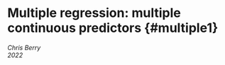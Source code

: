 # Multiple regression: multiple continuous predictors {#multiple1}

*Chris Berry*
\
*2022*



<!--
commented text


<style>
div.exercise { background-color:#e6f0ff; border-radius: 5px; padding: 20px;}
</style>

<style>
div.tip { background-color:#D5F5E3; border-radius: 5px; padding: 20px;}
</style>


## Overview

\

* **Slides** from the lecture part of the session: [Download](slides/PSYC753_L2_MultipleRegression1.pptx)

\


This worksheet assumes you have gone through the previous one on [simple regression](#simple1). 

\

:::{.tip}

When we want to determine the extent to which an outcome variable (e.g., anxiety score) is predicted by **multiple continuous predictors** (e.g., screen time *and* physical activity), we can use **multiple regression**. 

Adding multiple predictors to a model may serve to _improve_ the prediction of the outcome variable. 

:::

\

:::{.tip}
**Simple vs. Multiple Regression**

- **Simple regression** is a linear model of the relationship between *one outcome variable and one predictor variable*. For example, can we predict **anxiety scores** on the basis of **screen time** scores? 

- **Multiple regression** is a linear model of the relationship between *one outcome variable and more than one predictor variable*. For example, can we predict **anxiety scores** based on **screen time** scores, **physical activity** scores, and **life satisfaction**? 

:::


## Worked example

In the previous session we used `screen_time` to predict `anxiety_score` in the data of Hrafnkelsdottir et al. (2018). In a separate simple regression (in the exercises), we used `physical_activity` to predict `anxiety_score`.

We'll now conduct a multiple regression by including both `screen_time` and `physical_activity` in the same model.

\

:::{.tip}

**Multiple regression with `lm()`**

To include additional predictors in a regression model, use the `+` symbol when specifying the model with `lm()`:

`lm(outcome ~ predictor_1 + predictor_2 + predictor_3.... , data = mydata)`

:::

\


```r
# load tidyverse (if not already loaded)
library(tidyverse)

# load the dataset (if not already loaded)
mentalh <- read_csv('data/mentalhealthdata.csv')

# conduct a multiple regression, store it in multiple1
multiple1 <- lm(anxiety_score ~ screen_time + physical_activity, data = mentalh) 

# look at the coefficients
multiple1
```

```
## 
## Call:
## lm(formula = anxiety_score ~ screen_time + physical_activity, 
##     data = mentalh)
## 
## Coefficients:
##       (Intercept)        screen_time  physical_activity  
##            8.3991             0.1627            -0.5699
```


* `(Intercept)` is the value of the intercept **a** in the regression equation
* `screen_time` is the value of the coefficient for the `screen_time` predictor
* `physical_activity` is the value of the coefficient for the `physical_activity` predictor

\

The regression equation is therefore written as:

  $Predicted\ anxiety\ score  = 8.40 + 0.16(screen\ time) - 0.57(physical\ activity)$

\

:::{.exercise}
By looking at the _sign_  (positive or negative) on the relevant coefficient, complete these statements: 

* Greater `screen_time` scores are associated with <select class='webex-select'><option value='blank'></option><option value=''>lower</option><option value='answer'>higher</option></select> levels of anxiety


<div class='webex-solution'><button>Explanation</button>

A positive sign on the coefficient indicates a positive association between the predictor variable and the outcome variable (i.e., as scores on one increase, scores on the other also increase).

</div>


* Greater levels of `physical_activity` are associated with <select class='webex-select'><option value='blank'></option><option value='answer'>lower</option><option value=''>higher</option></select> levels of anxiety.


<div class='webex-solution'><button>Explanation</button>

A negative sign on the coefficient indicates a negative association between the predictor variable and the outcome variable (i.e., as scores on one increase, scores on the other decrease).

</div>

:::


### Predicting new data

As with simple regression, we can use the multiple regression equation to predict what the outcome variable would be, given new data. For example, for a new individual with a `screen_time` score of 10 and `physical_activity` score of 5.5:


```r
# specify the new data (for all predictors in the model)
new_scores <- tibble(screen_time = 10, 
                     physical_activity = 5.5)

# use augment() in the broom package to obtain the prediction
library(broom)
augment(multiple1, newdata = new_scores)
```

<div class="kable-table">

| screen_time| physical_activity|  .fitted|
|-----------:|-----------------:|--------:|
|          10|               5.5| 6.892328|

</div>

`.fitted` is the predicted `anxiety_score` (6.9). `augment()` has worked it out the prediction automatically.

To derive predictions for several new participants, use `c(score1, score2...)` when specifying the `new_scores`:


```r
# specify the new data (for both predictors)
new_scores <- tibble(screen_time = c(10, 12), 
                     physical_activity = c(5.5, 2))

# use augment() in the broom package for the predictions
augment(multiple1, newdata = new_scores)
```

<div class="kable-table">

| screen_time| physical_activity|  .fitted|
|-----------:|-----------------:|--------:|
|          10|               5.5| 6.892328|
|          12|               2.0| 9.212314|

</div>

The second row contains the prediction for a new person with `screen_time` of **12** hours and `physical_activity` of **2**. Their predicted `anxiety_score` is **9.21**.

\




### Evaluating the model: Bayes Factor

Use `lmBF()` to obtain the Bayes Factor for the multiple regression model:


```r
# store the BF in multiple1_BF
multiple1_BF <- lmBF(anxiety_score ~ screen_time + physical_activity, data = mentalh)
```

```
## Warning: data coerced from tibble to data frame
```

```r
# show the BF
multiple1_BF
```

```
## Bayes factor analysis
## --------------
## [1] screen_time + physical_activity : 58.40328 ±0%
## 
## Against denominator:
##   Intercept only 
## ---
## Bayes factor type: BFlinearModel, JZS
```

The Bayes Factor for the model is **58.40**. This tells us that the model with `screen_time` and `physical_activity` is 58.40 times more likely than an `Intercept only` model. In other words, there's strong evidence that this model is explaining variance in `anxiety_score`, and should be preferred over an intercept-only one (i.e., one with no predictors).



### Residuals

We can obtain a plot of the predicted values vs. the residuals (a spread-versus level plot) in the same was as for simple regression, by using `augment()` in the `broom` package.


```r
# create a spread-versus-level plot
augment(multiple1) %>% 
  ggplot(aes(x = .fitted, y = .resid)) +
  geom_hline(yintercept = 0) +
  geom_point()
```

<div class="figure" style="text-align: center">
<img src="02_multiple_regression_1_files/figure-html/unnamed-chunk-6-1.png" alt="TRUE" width="100%" />
<p class="caption">(\#fig:unnamed-chunk-6)TRUE</p>
</div>

A negative trend in the plot is evident, such that the residuals become more negative as the predicted values of `anxiety_score` increase. This was also the case in the previous worksheet with `anxiety_score` versus `screen_time`. This suggests the model could be improved. 


\

### Evaluating the model: R^2^

Use `glance()` in the `broom` package to obtain the R^2^ for the model:


```r
glance(multiple1)
```

<div class="kable-table">

| r.squared| adj.r.squared|    sigma| statistic|   p.value| df|    logLik|      AIC|      BIC| deviance| df.residual| nobs|
|---------:|-------------:|--------:|---------:|---------:|--:|---------:|--------:|--------:|--------:|-----------:|----:|
|  0.064907|     0.0571469| 3.510864|  8.364191| 0.0003076|  2| -651.1421| 1310.284| 1324.273| 2970.606|         241|  244|

</div>

* `r.squared` is **R^2^**, the proportion of variance in values of `anxiety_score` explained by the model. Thus, `screen_time` and `physical_activity` explain 0.0649, or 6.49% of the variance in `anxiety_score`.

* `adj.r.squared` is the **Adjusted R^2^** value, which is R^2^, adjusted for the sample size and number of predictors in the model. It is an estimate of R^2^ for the population (not merely the scores we have in the sample), and is always less than R^2^. You'll see researchers using either R^2^ or the adjusted R^2^ in the literature. If you're not sure which one to use, report the adjusted R^2^, and say which one you are using (e.g., "adjusted R^2^ = 5.71%"). 

The adjusted R^2^ value is 0.0571, so a model with `screen_time` and `physical_activity` explains 5.71% of the variance in `anxiety_scores`.

\


## Contribution of individual predictors

By looking at the regular (non-adjusted) R^2^ values of our models so far, an interesting trend is evident:

- In a simple regression of `anxiety_score ~ screen_time`, R^2^ = 2.96%

- In a simple regression of `anxiety_score ~ physical_activity`, R^2^ = 5.33%

- Yet, in a multiple regression of `anxiety_score ~ screen_time + physical_activity`, R^2^ = 6.49%, which is _less_ than the sum of R^2^ from the simple regressions (i.e., 2.96 + 5.33 = 8.29%). Why don't the R^2^ values from the simple regressions add up to the same value as the multiple regression? The reason is because `screen_time` and `physical_activity` are **correlated**, and this means that some of the variance that they explain in `anxiety_score` is **shared**. 


```r
# obtain the correlation between the predictors
mentalh %>% 
  select(screen_time, physical_activity) %>% 
  correlate()
```

```
## 
## Correlation method: 'pearson'
## Missing treated using: 'pairwise.complete.obs'
```

<div class="kable-table">

|term              | screen_time| physical_activity|
|:-----------------|-----------:|-----------------:|
|screen_time       |          NA|        -0.2987714|
|physical_activity |  -0.2987714|                NA|

</div>
\


### Venn Diagrams

Venn diagrams are useful for understanding the variance that predictors explain in the outcome variable. They are especially useful for understanding what's going on with R^2^ in a multiple regression:


Suppose the rectangle below represents all of the _variance_ in `anxiety_score` to be explained.


![](images\Venn1.jpg){width=70%}


The area of the circle below represents the variance in `anxiety_score` explained by `screen_time` in the first simple regression we did in the last session. If this diagram were drawn to scale (it's not!), the area of the circle would be equal to the value of $R^2$ (i.e., 2.96% of the rectangle).


![](images\Venn2.jpg){width=70%}


The part of the rectangle not inside the circle represents the variance in `anxiety_score` that is _not_ explained by the model (i.e., the unexplained or _residual_ variance). 

We'll now add `physical_activity` to the model with `screen_time`. We could represent this on a Venn diagram as follows:

![](images\Venn3.jpg){width=70%}

The correlation is represented as an overlap in the circles. Their total area (6.49%) is _less_ than the area they'd explain if there were no overlap (8.29%) (if there was zero correlation).

**This demonstrates an important point**: Predictors are often correlated to some degree. In multiple regression, it only really makes sense to talk about the contribution a predictor makes _in the context of the other predictors in the model_. That is, a given predictor explains variance in the outcome variable only _after the other predictors in the model have been taken into account_, or _given the presence of the other predictors_. 

To take this further, if variables predictors are correlated in a mutliple regression, the model as a whole may explain the outcome variable well (indicated by the BF and R^2^), even though the *unique contribution* of a predictor is very low. 

Given that the **unique** contribution of `screen_time` and `physical_activity` is lower in a multiple regression model, this begs the question of whether it was worth adding in `physical_activity` to the model with `screen_time` in the first place. (Conversely, we can ask whether adding `screen_time` to a model containing `physical_activity` results in an improvement in prediction of `anxiety_score`.)

\

### Bayes Factors to assess the contribution of predictors

Is the addition of `physical_activity`to a model containing `screen_time` statistically significant? Does it result in an _improvement_ in prediction? We can use Bayes Factors to determine whether there's sufficient evidence for this or not.

First, obtain the Bayes Factors for the simple and multiple regression models using `lmBF()`:


```r
# BF for anxiety_score ~ screen_time
simple1_BF    <- lmBF(anxiety_score ~ screen_time, data = data.frame(mentalh))

# BF for anxiety_score ~ physical activity
simple2_BF    <- lmBF(anxiety_score ~ physical_activity, data = data.frame(mentalh))

# BF for anxiety_score ~ screen_time + physical_activity
multiple1_BF   <- lmBF(anxiety_score ~ screen_time + physical_activity, data = data.frame(mentalh))

# look at the BFs
simple1_BF
simple2_BF
multiple1_BF
```

```
## Bayes factor analysis
## --------------
## [1] screen_time : 4.420298 ±0%
## 
## Against denominator:
##   Intercept only 
## ---
## Bayes factor type: BFlinearModel, JZS
## 
## Bayes factor analysis
## --------------
## [1] physical_activity : 77.49101 ±0%
## 
## Against denominator:
##   Intercept only 
## ---
## Bayes factor type: BFlinearModel, JZS
## 
## Bayes factor analysis
## --------------
## [1] screen_time + physical_activity : 58.40328 ±0%
## 
## Against denominator:
##   Intercept only 
## ---
## Bayes factor type: BFlinearModel, JZS
```

* In a model with `screen_time` alone, BF = 4.42. 
* In a model with `physical_activity` alone, BF = 77.49.
* In a model with both predictors, BF = 58.40

\

:::{.tip}

**Comparing models**

We can use the following formula to determine whether there's evidence for a more complex version of a model, relative to a simpler one:

`BF_complex_model / BF_simpler_model`

That is, we divide the BF for the complex model, by the BF for the simpler one. This then tells us _how many more times more likely the more complex model is, relative to the simpler one._

For example, if `BF_complex_model = 10` and `BF_simpler_model = 2`, then the more complex model is five times more likely than the simpler one (because 10 / 2 = 5). There'd be strong evidence to prefer the more complex model. 

:::

\


For our models:


```r
# compare the BFs for the multiple regression model with one containing screen_time alone
multiple1_BF / simple1_BF
```

```
## Bayes factor analysis
## --------------
## [1] screen_time + physical_activity : 13.21252 ±0%
## 
## Against denominator:
##   anxiety_score ~ screen_time 
## ---
## Bayes factor type: BFlinearModel, JZS
```

The BF comparing the multiple regression model with the model containing `screen_time` alone is **13.21**. This indicates that the model with both `screen_time` and `physical_activity` is over 13 times more likely than the model with `screen_time` alone. The BF is greater than 3, so this indicates strong evidence for the inclusion of the `screen_time` variable.

\

Equally, we could ask if the addition of `screen_time` to a model containing `physical_activity` is statistically significant:

```r
# compare BFs for the multiple regression model and the model containing physical_activity alone
multiple1_BF / simple2_BF
```

```
## Bayes factor analysis
## --------------
## [1] screen_time + physical_activity : 0.7536782 ±0%
## 
## Against denominator:
##   anxiety_score ~ physical_activity 
## ---
## Bayes factor type: BFlinearModel, JZS
```

The BF for the comparison is less than one (BF = 0.75), indicating that the addition of `screen_time` to a model containing `physical_activity` is **not** statistically significant.

Putting this altogether, in a multiple regression model, the _unique contribution_ of `screen_time` is not statistically significant, but that of `physical_activity` is. In the interest of parsimony (not making things more complex than they need to be), it would make sense to drop `screen_time` from the model, which doesn't contribute much to the model, over an above `physical_activity`. `physical_activity` is doing a good job at explaining the variance in `anxiety_score` on its own.

\

### Bayes Factors shortcut: `regressionBF()`

As a shortcut, we could use `regressionBF()`, which automatically calculates the BFs for all permutations of a set of predictors in a model:


```r
# obtain BFs for all permutations of the model
all_BFs <- regressionBF(anxiety_score ~ screen_time + physical_activity, data = mentalh)
```

```
## Warning: data coerced from tibble to data frame
```

```r
# look at the BFs
all_BFs
```

```
## Bayes factor analysis
## --------------
## [1] screen_time                     : 4.420298 ±0%
## [2] physical_activity               : 77.49101 ±0%
## [3] screen_time + physical_activity : 58.40328 ±0%
## 
## Against denominator:
##   Intercept only 
## ---
## Bayes factor type: BFlinearModel, JZS
```

We can then compare the BFs for given models to obtain the same results as before:


```r
# compare multiple regression with simple regression 1 
# the BF should be the same as before
all_BFs[3] / all_BFs[1]

# compare multiple regression with simple regression 2
# the BF should be the same as before
all_BFs[3] / all_BFs[2]
```

```
## Bayes factor analysis
## --------------
## [1] screen_time + physical_activity : 13.21252 ±0%
## 
## Against denominator:
##   anxiety_score ~ screen_time 
## ---
## Bayes factor type: BFlinearModel, JZS
## 
## Bayes factor analysis
## --------------
## [1] screen_time + physical_activity : 0.7536782 ±0%
## 
## Against denominator:
##   anxiety_score ~ physical_activity 
## ---
## Bayes factor type: BFlinearModel, JZS
```



## Multicollinearity

If the correlation between predictors is very high (greater than _r_ = 0.8 or less than -0.8), this is known as **multicollinearity**. On a Venn diagram, the circles representing the predictors would almost completely overlap. Multicollinearity can be a problem in multiple regression. Predictors may explain a large amount of variance in the outcome variable, but their 'unique' contribution in a multiple regression may be small. In an exterme scenario, _neither_ predictor may be statistically significant even though the overall regression explains a large amount of variance in the outcome variable!

![](images\Venn_multi.jpg){width=50%}



An example of multicollinearity in the `mentalh` dataset can be seen with the variables `BMI` (Body Mass Index) and `weight_kg` (weight of the participant in kg). 

:::{.exercise}

Obtain the correlation between `BMI` and `weight_kg`:


<div class='webex-solution'><button>Solution</button>


```r
mentalh %>% 
  select(BMI, weight_kg) %>% 
  correlate()
```

```
## 
## Correlation method: 'pearson'
## Missing treated using: 'pairwise.complete.obs'
```

<div class="kable-table">

|term      |       BMI| weight_kg|
|:---------|---------:|---------:|
|BMI       |        NA| 0.8164486|
|weight_kg | 0.8164486|        NA|

</div>

</div>


The correlation between `BMI` and `weight_kg` (to two decimal places) is _r_ = <input class='webex-solveme nospaces' size='4' data-answer='["0.82"]'/>.
:::

Since BMI is calculated from a person's weight (in addition to height and sex), it is no surprise that the correlation with `weight_kg` is so high. Given that both variables say similar things, and are highly correlated (r > 0.8), we wouldn't include both as predictors in a model. We'd pick one instead.

\

The take-home message here is to check for extreme correlations between your predictor variables before including them in a multiple regression.

\

:::{.tip}
**How many predictor variables should be in the model?**

If adding predictors to the regression improves the prediction of the outcome variable, you may think that we can simply add in variables to the model as we wish, until all the residual variance has been explained. This seems fine to do until we learn that if we were to add as many predictors to the model as there are rows in our data (e.g., 244 participants in`mentalh`), then we'd perfectly predict the outcome variable, and have an $R^2$ of 100%! This would be true even if the predictors consisted of random values. Our model would clearly be meaningless though. We ideally want to explain the outcome variable with relatively few predictors.
:::


\

## Exercise

:::{.exercise}

Use multiple regression to investigate the extent to which `screen_time` and `physical_activity` predict `depression_score` in the `mentalh` dataset. `depression_score` is a measure of the symptoms of depression. Higher scores indicate a greater number of depressive symptoms.


\

**Adapt the code in this worksheet to do the following:**

**1. Obtain the correlations between `dep_score`, `screen_time`, and `physical_activity`**


<div class='webex-solution'><button>Hint</button>

Pipe `mentalh` to `select()` and use `correlate()`

</div>
 


<div class='webex-solution'><button>Solution</button>


```r
mentalh %>% 
  select(depression_score, screen_time, physical_activity) %>% 
  correlate()
```

</div>
 

\

**State the correlations to two decimal places:** 

* The correlation between the depression score and screen time is _r_ = <input class='webex-solveme nospaces' size='4' data-answer='["0.28",".28"]'/>
* The correlation between the depression score and physical activity is _r_ = <input class='webex-solveme nospaces' size='5' data-answer='["-0.22","-.22"]'/>
* The correlation between screen time and physical activity is _r_ = <input class='webex-solveme nospaces' size='5' data-answer='["-0.30","-.30"]'/>
\

**Is multicolinearity a concern between the two predictor variables?** <select class='webex-select'><option value='blank'></option><option value=''>yes</option><option value='answer'>no</option><option value=''>cannot determine</option></select>


<div class='webex-solution'><button>Explanation</button>

The correlation between the predictor variables is r = -.30. Although they are weakly correlated, this does not exceed r = -.80, and therefore multicolinearity is not a concern.

</div>


\

**2. Conduct a multiple regression, with `depression_score` as the outcome variable, and `screen_time` and `physical_activity` as the predictor variables**


<div class='webex-solution'><button>Hint</button>

Use `lm()` to specify the simple regression

</div>
 


<div class='webex-solution'><button>Solution</button>


```r
multiple2 <- lm(depression_score ~ screen_time + physical_activity, data = mentalh)
multiple2
```

</div>
 

What is the value of the intercept a (to two decimal places)? <input class='webex-solveme nospaces' size='5' data-answer='["17.71"]'/>

What is the value of the coefficient for `screen_time` (to two decimal places)? <input class='webex-solveme nospaces' size='4' data-answer='["0.83"]'/>

What is the value of the coefficient for `physical_activity` (to two decimal places)? <input class='webex-solveme nospaces' size='5' data-answer='["-1.05"]'/>

\

What is the regression equation?

<div class='webex-radiogroup' id='radio_QBMDVVHKZD'><label><input type="radio" autocomplete="off" name="radio_QBMDVVHKZD" value=""></input> <span>Predicted depression score = 17.71 + 1.05(screen time) - 0.83(physical activity)</span></label><label><input type="radio" autocomplete="off" name="radio_QBMDVVHKZD" value=""></input> <span>Predicted depression score = 17.71 + 0.83(screen time) + 1.05(physical activity)</span></label><label><input type="radio" autocomplete="off" name="radio_QBMDVVHKZD" value="answer"></input> <span>Predicted depression score = 17.71 + 0.83(screen time) - 1.05(physical activity)</span></label></div>



\

**3. Obtain R-squared**

<div class='webex-solution'><button>Hint</button>

Make sure you have stored the regression results (e.g., in `mutliple2`), then use `glance()` with that variable

</div>



<div class='webex-solution'><button>Solution</button>


```r
glance(multiple2)
```

</div>


What proportion of variance in the depression score is explained by screen time and physical activity? (Report the adjusted R-squared value, to two decimal places) <input class='webex-solveme nospaces' size='4' data-answer='["0.09"]'/>

Report the value of adjusted R-squared as a percentage, to two decimal places: The adjusted R^2^ value is equal to <input class='webex-solveme nospaces' size='4' data-answer='["9.00"]'/>%


\

**4. Obtain the Bayes Factor for the model**

<div class='webex-solution'><button>Hint</button>

Use `lmBF()` to specify the model

</div>



<div class='webex-solution'><button>Solution</button>


```r
multiple2_BF <- lmBF(depression_score ~ screen_time + physical_activity, data = mentalh)
```

</div>


How many times more likely is the model with  `screen_time` and `physical_activity` as a predictor of `depression_score`, compared to an intercept-only model? (to two decimal places) <input class='webex-solveme nospaces' size='7' data-answer='["3388.76"]'/>

\

**5. Produce a spread versus level plot of the data. Is there any trend evident in the residuals?**


<div class='webex-solution'><button>Hint</button>

Use `augment()` with `ggplot()` and `geom_point()`

</div>




<div class='webex-solution'><button>Solution</button>



```r
augment(multiple2) %>% 
  ggplot(aes(x = .fitted, y = .resid)) + 
  geom_point() + 
  geom_hline(yintercept = 0)
```
  

</div>


*What type of trend is evident between the predicted values and the residuals <select class='webex-select'><option value='blank'></option><option value=''>positive trend</option><option value=''>no association</option><option value='answer'>negative association</option></select>*


<div class='webex-solution'><button>Further interpretation</button>

The pattern shown in the spread-level plot is similar to the pattern in our previous regression models. Once again, this suggests our model can be improved. We'll investigate this more in future sessions. 

</div>


\

**6. Using `lmBF()`, determine whether the unique contribution of `screen_time` and `physical_activity` to prediction of `depression_score` is statistically significant**


<div class='webex-solution'><button>Hint</button>

* Use `lmBF()` to obtain the BF for both simple regressions and the multiple regression.
* Then use the formula `BF_complex_model / BF_simpler_model` to obtain the BF for the contribution of each predictor.

</div>



<div class='webex-solution'><button>Solution</button>


```r
# BF for depression_score ~ screen_time
BF_screen <- lmBF(depression_score ~ screen_time, data = data.frame(mentalh))

# BF for depression_score ~ physical_activity
BF_physical <- lmBF(depression_score ~ physical_activity, data = data.frame(mentalh))

# BF for depression_score ~ screen_time + physical_activity
BF_screen_physical <- lmBF(depression_score ~ screen_time + physical_activity, data = data.frame(mentalh))

# show the BFs
BF_screen
BF_physical
BF_screen_physical

# BF for the unique contribution of physical_activity
BF_screen_physical / BF_screen

# BF for the unique contribution of screen_time
BF_screen_physical / BF_physical
```

```
## Bayes factor analysis
## --------------
## [1] screen_time : 1661.733 ±0%
## 
## Against denominator:
##   Intercept only 
## ---
## Bayes factor type: BFlinearModel, JZS
## 
## Bayes factor analysis
## --------------
## [1] physical_activity : 36.68915 ±0.01%
## 
## Against denominator:
##   Intercept only 
## ---
## Bayes factor type: BFlinearModel, JZS
## 
## Bayes factor analysis
## --------------
## [1] screen_time + physical_activity : 3388.76 ±0%
## 
## Against denominator:
##   Intercept only 
## ---
## Bayes factor type: BFlinearModel, JZS
## 
## Bayes factor analysis
## --------------
## [1] screen_time + physical_activity : 2.039293 ±0%
## 
## Against denominator:
##   depression_score ~ screen_time 
## ---
## Bayes factor type: BFlinearModel, JZS
## 
## Bayes factor analysis
## --------------
## [1] screen_time + physical_activity : 92.36409 ±0.01%
## 
## Against denominator:
##   depression_score ~ physical_activity 
## ---
## Bayes factor type: BFlinearModel, JZS
```


</div>


* The BF associated with the unique contribution of `physical_activity` is <input class='webex-solveme nospaces' size='4' data-answer='["2.04"]'/>

* The BF associated with the unique contribution of `screen_time` is <input class='webex-solveme nospaces' size='5' data-answer='["92.37"]'/>

\

**7. On balance, is there evidence for a model containing both screen time and physical activity as predictors of depression scores?**


<div class='webex-solution'><button>Hint</button>

Look at BF for the unique contributions. If the BF is greater than 3, this indicates strong evidence for the inclusion of the predictor.

</div>



<div class='webex-solution'><button>Solution</button>

Together, screen time and physical activity explain 9.00% of the variance in depression scores (adjusted R^2^), and there was strong evidence for this model, compared to an intercept only model, BF = 3388.76. The unique contribution of screen time was statistically significant (BF = 92.37), but there was only weak evidence that physical activity made a contribution, over and above screen time, in this model, BF = 2.04.


</div>


:::



\



## Further exercises

:::{.exercise}

Produce density plots of the individual variables `depression_score`, `screen_time` and `physical_activity`. 

Produce a scatterplot to show all three variables on the same figure

What is the increase in R^2^ associated with the addition of `screen_time` and `physical_activity` into the model predicting `depression_score`

Move residuals and regressionBF sections here.


:::


\

## Summary of key points

- Predictors can be added to a model in `lm` using the `+` symbol

  - e.g., `lm(anxiety_score ~ screen_time + physical_activity + predictor_3 + ....)`

- Predictor variables are often _correlated_ to some extent. This can affect the interpretation of individual predictor variables. Venn diagrams help to understand the results. 

- In multiple regression, it's important to understand that each predictor makes a contribution to explaining the outcome variable only **after taking into account the other predictors in the model**.

- As with simple regression, the Bayes Factor for a multiple regression model tells us how much more likely the overall model is, compared to an intercept-only model. 

- To know whether individual predictors are statistically significant or not, we have to compare Bayes Factors for the more complex model which includes it, versus the model without it. i.e., `BF_complex_model / BF_simpler_model`. Use `lmBF()` to derive the BFs for each model separately, or use `regressionBF()` to obtain all the BFs for a set of models in one go.


- **Multicollinearity** exists when predictors are very highly correlated (_r_ above 0.8) and should be avoided.

\

## References

Hrafnkelsdottir S.M., Brychta R.J., Rognvaldsdottir V., Gestsdottir S., Chen K.Y., Johannsson E., et al. (2018) Less screen time and more frequent vigorous physical activity is associated with lower risk of reporting negative mental health symptoms among Icelandic adolescents. _PLoS ONE_ _13_(4): e0196286. https://doi.org/10.1371/journal.pone.0196286


commented text
--> 


